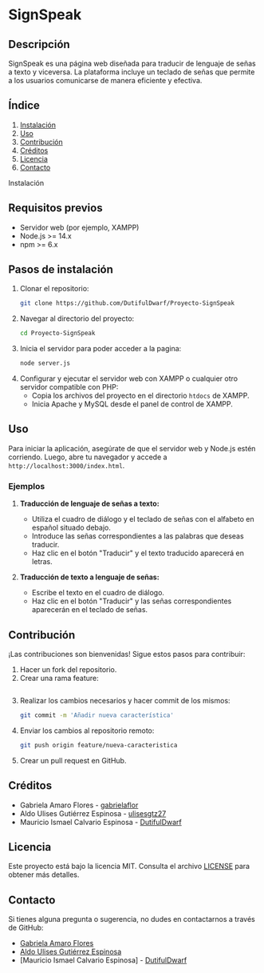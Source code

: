 # SignSpeak

## Descripción
SignSpeak es una página web diseñada para traducir de lenguaje de señas a texto y viceversa. La plataforma incluye un teclado de señas que permite a los usuarios comunicarse de manera eficiente y efectiva.

## Índice
1. [Instalación](#instalación)
2. [Uso](#uso)
3. [Contribución](#contribución)
4. [Créditos](#créditos)
5. [Licencia](#licencia)
6. [Contacto](#contacto)

Instalación

## Requisitos previos
- Servidor web (por ejemplo, XAMPP)
- Node.js >= 14.x
- npm >= 6.x

## Pasos de instalación
1. Clonar el repositorio:
    ```bash
    git clone https://github.com/DutifulDwarf/Proyecto-SignSpeak
    ```
2. Navegar al directorio del proyecto:
    ```bash
    cd Proyecto-SignSpeak
    ```
3. Inicia el servidor para poder acceder a la pagina:
    ```bash
    node server.js
    ```
4. Configurar y ejecutar el servidor web con XAMPP o cualquier otro servidor compatible con PHP:
    - Copia los archivos del proyecto en el directorio `htdocs` de XAMPP.
    - Inicia Apache y MySQL desde el panel de control de XAMPP.

## Uso
Para iniciar la aplicación, asegúrate de que el servidor web y Node.js estén corriendo. Luego, abre tu navegador y accede a `http://localhost:3000/index.html`.

### Ejemplos
1. **Traducción de lenguaje de señas a texto:**
   - Utiliza el cuadro de diálogo y el teclado de señas con el alfabeto en español situado debajo.
   - Introduce las señas correspondientes a las palabras que deseas traducir.
   - Haz clic en el botón "Traducir" y el texto traducido aparecerá en letras.

2. **Traducción de texto a lenguaje de señas:**
   - Escribe el texto en el cuadro de diálogo.
   - Haz clic en el botón "Traducir" y las señas correspondientes aparecerán en el teclado de señas.

## Contribución

¡Las contribuciones son bienvenidas! Sigue estos pasos para contribuir:
1. Hacer un fork del repositorio.
2. Crear una rama feature:
    ```bash
    
3. Realizar los cambios necesarios y hacer commit de los mismos:
    ```bash
    git commit -m 'Añadir nueva característica'
    ```
4. Enviar los cambios al repositorio remoto:
    ```bash
    git push origin feature/nueva-caracteristica
    ```
5. Crear un pull request en GitHub.

## Créditos
- Gabriela Amaro Flores - [gabrielaflor](https://github.com/gabrielaflor)
- Aldo Ulises Gutiérrez Espinosa - [ulisesgtz27](https://github.com/ulisesgtz27)
- Mauricio Ismael Calvario Espinosa -  [DutifulDwarf](https://github.com/DutifulDwarf)

## Licencia
Este proyecto está bajo la licencia MIT. Consulta el archivo [LICENSE](LICENSE) para obtener más detalles.

## Contacto
Si tienes alguna pregunta o sugerencia, no dudes en contactarnos a través de GitHub:
- [Gabriela Amaro Flores](https://github.com/gabrielaflor)
- [Aldo Ulises Gutiérrez Espinosa](https://github.com/ulisesgtz27)
- [Mauricio Ismael Calvario Espinosa] -  [DutifulDwarf](https://github.com/DutifulDwarf)

